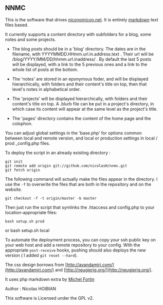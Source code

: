 ## NNMC

This is the software that drives [niconomicon.net](http://niconomicon.net). It is entirely [markdown](http://daringfireball.net/projects/markdown/) text files based.

It currently supports a content directory with subfolders for a blog, some notes and some projects.

- The blog posts should be in a 'blog' directory. The dates are in the filename, with YYYYMMDD.HHmm.url.in.address.text . Their url will be /blog/YYYY/MM/DD/hhmm.url.inaddress/ . By default the last 5 posts will be displayed, with a link to the 5 previous ones and a link to the whole list of posts at the bottom.

- The 'notes' are stored in an eponymous foder, and will be displayed hierarchically, with folders and their content's title on top, then that level's notes in alphabetical order.

- The 'projects' will be displayed hierarchically, with folders and their content's title on top. A .blurb file can be put in a project's directory, in which case its content will appear at the same level as the project's title.

- The 'pages' directory contains the content of the home page and the colophon.

You can adjust global settings in the 'base.php' for options common between local and remote version, and local or production settings in local / prod _config.php files.

To deploy the script in an already existing directory :

	git init
	git remote add origin git://github.com/nicolasH/nnmc.git
	git fetch origin

The following command will actually make the files appear in the directory. I use the `-f` to overwrite the files that are both in the repository and on the website.

	git checkout -f -t origin/master -b master
	
Then just run the script that symlinks the .htaccess and config.php to your location-appropriate files:
	
	bash setup.sh prod
or 
	bash setup.sh local

To automate the deployment process, you can copy your ssh public key on your web host and add a remote repository to your config. With the appropriate `post-receive` hooks, pushing should also deploys the new version ( I added `git reset --hard`).


The css design borrows from [http://avandamiri.com/](http://avandamiri.com/) and [http://neugierig.org/](http://neugierig.org/).

It uses php markdown extra by [Michel Fortin](http://michelf.com/)

Author : Nicolas HOIBIAN


This software is Licensed under the GPL v2.